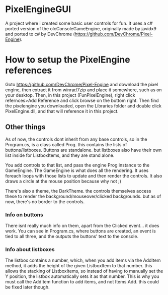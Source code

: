 # PixelEngineGUI
A project where i created some basic user controls for fun. It uses a c# ported version of the olcConsoleGameEngine, 
originally made by javidx9 and ported to c# by DevChrome (https://github.com/DevChrome/Pixel-Engine).

# How to setup the PixelEngine references
Goto https://github.com/DevChrome/Pixel-Engine and download the pixel engine, then extract it from winrar/7zip and 
place it somewhere, such as on your desktop. Then, in this project (FunPixelEngine), right click refernces>Add Reference
and click browse on the bottom right. Then find the pixelengine you downloaded, open the Libraries folder and double click
PixelEngine.dll, and that will reference it in this project.

## Other things
As of now, the controls dont inherit from any base controls, so in the Program.cs, is a class called Prog. this contains the
lists of buttons/listboxes. Buttons are standalone. but listboxes also have their own list inside for ListboxItems, and they are
stand alone.

You add controls to that list, and pass the engine Prog instance to the GameEngine.
The GameEngine is what does all the rendering. It uses foreach loops with those lists to update and then render the controls.
It also draws a circle at the mouse position because why not ;)

There's also a theme, the DarkTheme. the controls themselves access these to render the background/mouseover/clicked backgrounds.
but as of now, there's no border to the controls.

### Info on buttons
There isnt really much info on them, apart from the Clicked event... it does work. You can see in Program.cs, where buttons are created, an event is tied to all three, and the outputs the buttons' text to the console. 

### Info about listboxes
The listbox contains a number, which, when you add items via the AddItem method, it adds the height of the given ListboxItem to that number. this allows the stacking of ListboxItems, so instead of having to manually set the Y position, the listbox automatically sets it as that number.
This is why you must call the AddItem function to add items, and not Items.Add. this could be fixed later though.
